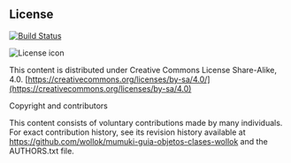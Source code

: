 ## License
 
[![Build Status](https://travis-ci.org/wollok/mumuki-guia-objetos-clases-wollok.svg?branch=master)](https://travis-ci.org/wollok/mumuki-guia-objetos-clases-wollok)

![License icon](https://licensebuttons.net/l/by-sa/3.0/88x31.png)

This content is distributed under Creative Commons License Share-Alike, 4.0. [https://creativecommons.org/licenses/by-sa/4.0/](https://creativecommons.org/licenses/by-sa/4.0)

Copyright  and contributors

This content consists of voluntary contributions made by many
individuals. For exact contribution history, see its revision history
available at https://github.com/wollok/mumuki-guia-objetos-clases-wollok and the AUTHORS.txt file.

